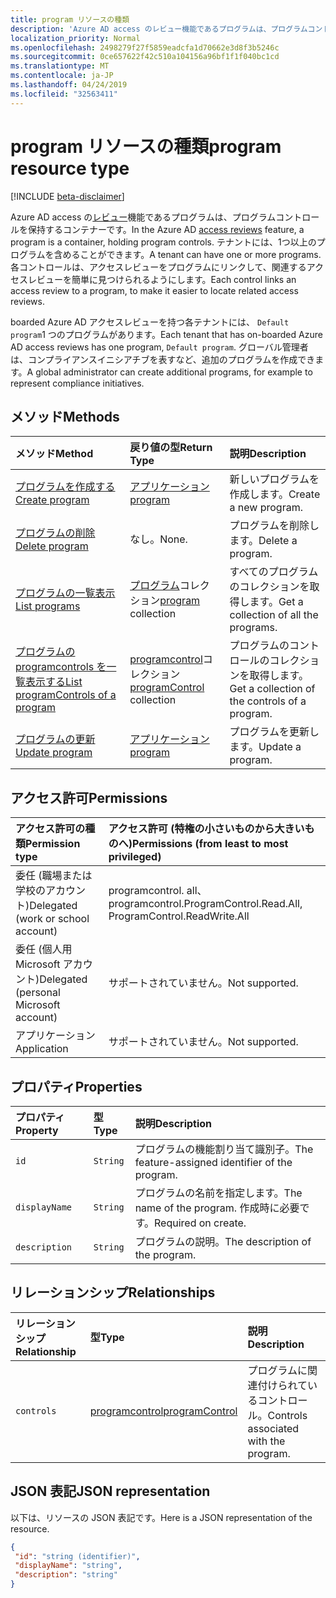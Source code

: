 ```yaml
---
title: program リソースの種類
description: 'Azure AD access のレビュー機能であるプログラムは、プログラムコントロールを保持するコンテナーです。 テナントには、1つ以上のプログラムを含めることができます。  各コントロールは、アクセスレビューをプログラムにリンクして、関連するアクセスレビューを簡単に見つけられるようにします。  '
localization_priority: Normal
ms.openlocfilehash: 2498279f27f5859eadcfa1d70662e3d8f3b5246c
ms.sourcegitcommit: 0ce657622f42c510a104156a96bf1f1f040bc1cd
ms.translationtype: MT
ms.contentlocale: ja-JP
ms.lasthandoff: 04/24/2019
ms.locfileid: "32563411"
---
```

# <a name="program-resource-type"></a><span data-ttu-id="ce066-105">program リソースの種類</span><span class="sxs-lookup"><span data-stu-id="ce066-105">program resource type</span></span>

[!INCLUDE [beta-disclaimer](../../includes/beta-disclaimer.md)]

<span data-ttu-id="ce066-106">Azure AD access の[レビュー](accessreviews-root.md)機能であるプログラムは、プログラムコントロールを保持するコンテナーです。</span><span class="sxs-lookup"><span data-stu-id="ce066-106">In the Azure AD [access reviews](accessreviews-root.md) feature, a program is a container, holding program controls.</span></span> <span data-ttu-id="ce066-107">テナントには、1つ以上のプログラムを含めることができます。</span><span class="sxs-lookup"><span data-stu-id="ce066-107">A tenant can have one or more programs.</span></span>  <span data-ttu-id="ce066-108">各コントロールは、アクセスレビューをプログラムにリンクして、関連するアクセスレビューを簡単に見つけられるようにします。</span><span class="sxs-lookup"><span data-stu-id="ce066-108">Each control links an access review to a program, to make it easier to locate related access reviews.</span></span>  

<span data-ttu-id="ce066-109">boarded Azure AD アクセスレビューを持つ各テナントには、 `Default program`1 つのプログラムがあります。</span><span class="sxs-lookup"><span data-stu-id="ce066-109">Each tenant that has on-boarded Azure AD access reviews has one program, `Default program`.</span></span>  <span data-ttu-id="ce066-110">グローバル管理者は、コンプライアンスイニシアチブを表すなど、追加のプログラムを作成できます。</span><span class="sxs-lookup"><span data-stu-id="ce066-110">A global administrator can create additional programs, for example to represent compliance initiatives.</span></span> 


## <a name="methods"></a><span data-ttu-id="ce066-111">メソッド</span><span class="sxs-lookup"><span data-stu-id="ce066-111">Methods</span></span>

| <span data-ttu-id="ce066-112">メソッド</span><span class="sxs-lookup"><span data-stu-id="ce066-112">Method</span></span>           | <span data-ttu-id="ce066-113">戻り値の型</span><span class="sxs-lookup"><span data-stu-id="ce066-113">Return Type</span></span>    |<span data-ttu-id="ce066-114">説明</span><span class="sxs-lookup"><span data-stu-id="ce066-114">Description</span></span>|
|:---------------|:--------|:----------|
|[<span data-ttu-id="ce066-115">プログラムを作成する</span><span class="sxs-lookup"><span data-stu-id="ce066-115">Create program</span></span>](../api/program-create.md) |   [<span data-ttu-id="ce066-116">アプリケーション</span><span class="sxs-lookup"><span data-stu-id="ce066-116">program</span></span>](program.md)   |   <span data-ttu-id="ce066-117">新しいプログラムを作成します。</span><span class="sxs-lookup"><span data-stu-id="ce066-117">Create a new program.</span></span>|
|[<span data-ttu-id="ce066-118">プログラムの削除</span><span class="sxs-lookup"><span data-stu-id="ce066-118">Delete program</span></span>](../api/program-delete.md) |   <span data-ttu-id="ce066-119">なし。</span><span class="sxs-lookup"><span data-stu-id="ce066-119">None.</span></span>   |   <span data-ttu-id="ce066-120">プログラムを削除します。</span><span class="sxs-lookup"><span data-stu-id="ce066-120">Delete a program.</span></span>|
|[<span data-ttu-id="ce066-121">プログラムの一覧表示</span><span class="sxs-lookup"><span data-stu-id="ce066-121">List programs</span></span>](../api/program-list.md) |  <span data-ttu-id="ce066-122">[プログラム](program.md)コレクション</span><span class="sxs-lookup"><span data-stu-id="ce066-122">[program](program.md) collection</span></span>|   <span data-ttu-id="ce066-123">すべてのプログラムのコレクションを取得します。</span><span class="sxs-lookup"><span data-stu-id="ce066-123">Get a collection of all the programs.</span></span>|
|[<span data-ttu-id="ce066-124">プログラムの programcontrols を一覧表示する</span><span class="sxs-lookup"><span data-stu-id="ce066-124">List programControls of a program</span></span>](../api/program-listcontrols.md) |      <span data-ttu-id="ce066-125">[programcontrol](programcontrol.md)コレクション</span><span class="sxs-lookup"><span data-stu-id="ce066-125">[programControl](programcontrol.md) collection</span></span>| <span data-ttu-id="ce066-126">プログラムのコントロールのコレクションを取得します。</span><span class="sxs-lookup"><span data-stu-id="ce066-126">Get a collection of the controls of a program.</span></span>|
|[<span data-ttu-id="ce066-127">プログラムの更新</span><span class="sxs-lookup"><span data-stu-id="ce066-127">Update program</span></span>](../api/program-update.md) |   [<span data-ttu-id="ce066-128">アプリケーション</span><span class="sxs-lookup"><span data-stu-id="ce066-128">program</span></span>](program.md)|  <span data-ttu-id="ce066-129">プログラムを更新します。</span><span class="sxs-lookup"><span data-stu-id="ce066-129">Update a program.</span></span>|

## <a name="permissions"></a><span data-ttu-id="ce066-130">アクセス許可</span><span class="sxs-lookup"><span data-stu-id="ce066-130">Permissions</span></span>

|<span data-ttu-id="ce066-131">アクセス許可の種類</span><span class="sxs-lookup"><span data-stu-id="ce066-131">Permission type</span></span>                        | <span data-ttu-id="ce066-132">アクセス許可 (特権の小さいものから大きいものへ)</span><span class="sxs-lookup"><span data-stu-id="ce066-132">Permissions (from least to most privileged)</span></span>              |
|:--------------------------------------|:---------------------------------------------------------|
|<span data-ttu-id="ce066-133">委任 (職場または学校のアカウント)</span><span class="sxs-lookup"><span data-stu-id="ce066-133">Delegated (work or school account)</span></span>     | <span data-ttu-id="ce066-134">programcontrol. all、programcontrol.</span><span class="sxs-lookup"><span data-stu-id="ce066-134">ProgramControl.Read.All, ProgramControl.ReadWrite.All</span></span> |
|<span data-ttu-id="ce066-135">委任 (個人用 Microsoft アカウント)</span><span class="sxs-lookup"><span data-stu-id="ce066-135">Delegated (personal Microsoft account)</span></span> | <span data-ttu-id="ce066-136">サポートされていません。</span><span class="sxs-lookup"><span data-stu-id="ce066-136">Not supported.</span></span> |
|<span data-ttu-id="ce066-137">アプリケーション</span><span class="sxs-lookup"><span data-stu-id="ce066-137">Application</span></span>                            | <span data-ttu-id="ce066-138">サポートされていません。</span><span class="sxs-lookup"><span data-stu-id="ce066-138">Not supported.</span></span> |


## <a name="properties"></a><span data-ttu-id="ce066-139">プロパティ</span><span class="sxs-lookup"><span data-stu-id="ce066-139">Properties</span></span>
| <span data-ttu-id="ce066-140">プロパティ</span><span class="sxs-lookup"><span data-stu-id="ce066-140">Property</span></span>     | <span data-ttu-id="ce066-141">型</span><span class="sxs-lookup"><span data-stu-id="ce066-141">Type</span></span>   |<span data-ttu-id="ce066-142">説明</span><span class="sxs-lookup"><span data-stu-id="ce066-142">Description</span></span>|
|:---------------|:--------|:----------|
| `id`                        |`String`                              |  <span data-ttu-id="ce066-143">プログラムの機能割り当て識別子。</span><span class="sxs-lookup"><span data-stu-id="ce066-143">The feature-assigned identifier of the program.</span></span>                    |
| `displayName`               |`String`                              |  <span data-ttu-id="ce066-144">プログラムの名前を指定します。</span><span class="sxs-lookup"><span data-stu-id="ce066-144">The name of the program.</span></span>  <span data-ttu-id="ce066-145">作成時に必要です。</span><span class="sxs-lookup"><span data-stu-id="ce066-145">Required on create.</span></span>                  |
| `description`               |`String`                              |  <span data-ttu-id="ce066-146">プログラムの説明。</span><span class="sxs-lookup"><span data-stu-id="ce066-146">The description of the program.</span></span>           |

## <a name="relationships"></a><span data-ttu-id="ce066-147">リレーションシップ</span><span class="sxs-lookup"><span data-stu-id="ce066-147">Relationships</span></span>
| <span data-ttu-id="ce066-148">リレーションシップ</span><span class="sxs-lookup"><span data-stu-id="ce066-148">Relationship</span></span> | <span data-ttu-id="ce066-149">型</span><span class="sxs-lookup"><span data-stu-id="ce066-149">Type</span></span>   |<span data-ttu-id="ce066-150">説明</span><span class="sxs-lookup"><span data-stu-id="ce066-150">Description</span></span>|
|:---------------|:--------|:----------|
| `controls`                  |[<span data-ttu-id="ce066-151">programcontrol</span><span class="sxs-lookup"><span data-stu-id="ce066-151">programControl</span></span>](programcontrol.md) | <span data-ttu-id="ce066-152">プログラムに関連付けられているコントロール。</span><span class="sxs-lookup"><span data-stu-id="ce066-152">Controls associated with the program.</span></span> |

## <a name="json-representation"></a><span data-ttu-id="ce066-153">JSON 表記</span><span class="sxs-lookup"><span data-stu-id="ce066-153">JSON representation</span></span>

<span data-ttu-id="ce066-154">以下は、リソースの JSON 表記です。</span><span class="sxs-lookup"><span data-stu-id="ce066-154">Here is a JSON representation of the resource.</span></span>

<!-- {
  "blockType": "resource",
  "optionalProperties": [

  ],
  "@odata.type": "microsoft.graph.program"
}-->

```json
{
 "id": "string (identifier)",
 "displayName": "string",
 "description": "string"
}

```

<!--
{
  "type": "#page.annotation",
  "description": "program resource",
  "keywords": "",
  "section": "documentation",
  "tocPath": "",
  "suppressions": [
    "Error: /api-reference/beta/resources/program.md:\r\n      Exception processing links.\r\n    System.ArgumentException: Link Definition was null. Link text: !INCLUDE [beta-disclaimer](../../includes/beta-disclaimer.md)\r\n      at ApiDoctor.Validation.DocFile.get_LinkDestinations()\r\n      at ApiDoctor.Validation.DocSet.ValidateLinks(Boolean includeWarnings, String[] relativePathForFiles, IssueLogger issues, Boolean requireFilenameCaseMatch, Boolean printOrphanedFiles)"
  ]
}
-->
